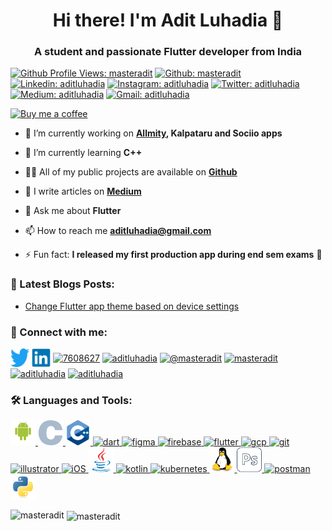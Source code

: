 <h1 align="center">Hi there! I'm Adit Luhadia 👋</h1>
<h3 align="center">A student and passionate Flutter developer from India</h3>

[![Github Profile Views: masteradit](https://komarev.com/ghpvc/?username=masteradit&label=Profile%20views&color=0e75b6&style=flat)](https://github.com/masteradit)
[![Github: masteradit](https://img.shields.io/badge/-masteradit-222222?style=flat&logo=Github&logoColor=white&link=https://github.com/masteradit/)](https://github.com/masteradit/)
[![Linkedin: aditluhadia](https://img.shields.io/badge/-aditluhadia-0A66C1?style=flat&logo=Linkedin&logoColor=white&link=https://www.linkedin.com/in/aditluhadia/)](https://www.linkedin.com/in/aditluhadia/)
[![Instagram: aditluhadia](https://img.shields.io/badge/-aditluhadia-D63085?style=flat&logo=Instagram&logoColor=white&link=https://instagram.com/aditluhadia/)](https://instagram.com/aditluhadia/)
[![Twitter: aditluhadia](https://img.shields.io/badge/-aditluhadia-1CA0F1?style=flat&logo=Twitter&logoColor=white&link=https://twitter.com/aditluhadia/)](https://twitter.com/aditluhadia/)
[![Medium: aditluhadia](https://img.shields.io/badge/-aditluhadia-292929?style=flat&logo=Medium&logoColor=white&link=https://aditluhadia.medium.com/)](https://aditluhadia.medium.com/)
[![Gmail: aditluhadia](https://img.shields.io/badge/-aditluhadia-EA4335?style=flat&logo=Gmail&logoColor=white&link=mailto:aditluhadia@gmail.com)](mailto:aditluhadia@gmail.com)
<!-- [![Github: masteradit](https://img.shields.io/github/followers/masteradit?label=Follow&style=social)](https://github.com/masteradit)
[![Github Profile Stars: masteradit](https://img.shields.io/github/stars/masteradit?style=social)](https://github.com/masteradit) -->
<!--[![Twitter: aditluhadia](https://img.shields.io/twitter/follow/aditluhadia?style=social)](https://twitter.com/aditluhadia)-->

[![Buy me a coffee](https://github.com/masteradit/masteradit/blob/master/images/bmc-button.png)](https://www.buymeacoffee.com/aditluhadia)

- 🔭 I’m currently working on **[Allmity](https://play.google.com/store/apps/details?id=com.allmityapp.allmityapp), Kalpataru and Sociio apps**

- 🌱 I’m currently learning **C++**

- 👨‍💻 All of my public projects are available on **[Github](https://github.com/masteradit)**

- 📝 I write articles on **[Medium](https://medium.com/@aditluhadia)**

- 💬 Ask me about **Flutter**

- 📫 How to reach me **aditluhadia@gmail.com**

- ⚡ Fun fact: **I released my first production app during end sem exams** 🙈

### 📕 Latest Blogs Posts:
<!-- BLOG-POST-LIST:START -->
- [Change Flutter app theme based on device settings](https://medium.com/@aditluhadia/change-flutter-app-theme-based-on-device-settings-139d0c32b4a8?source=rss-f91aa4c1135f------2)
<!-- BLOG-POST-LIST:END -->

<h3 align="left">🤝 Connect with me:</h3>
<p align="left">
<a href="https://twitter.com/aditluhadia" target="blank"><img align="center" src="https://github.com/devicons/devicon/raw/master/icons/twitter/twitter-original.svg" alt="aditluhadia" height="30" /></a>  
<a href="https://linkedin.com/in/aditluhadia" target="blank"><img align="center" src="https://github.com/devicons/devicon/raw/master/icons/linkedin/linkedin-original.svg" alt="aditluhadia" height="30" /></a>
<a href="https://stackoverflow.com/users/7608627" target="blank"><img align="center" src="https://uxwing.com/wp-content/themes/uxwing/download/10-brands-and-social-media/stackoverflow-color.svg" alt="7608627" height="30" /></a>
<a href="https://instagram.com/aditluhadia" target="blank"><img align="center" src="https://facebookbrand.com/wp-content/uploads/2021/03/Instagram_AppIcon_Aug2017.png?h=30" alt="aditluhadia" height="30"  /></a>
<a href="https://medium.com/@aditluhadia" target="blank"><img align="center" src="https://upload.wikimedia.org/wikipedia/commons/e/ec/Medium_logo_Monogram.svg" alt="@masteradit" height="30" /></a>
<a href="https://www.codechef.com/users/masteradit" target="blank"><img align="center" src="https://cdn.jsdelivr.net/npm/simple-icons@3.1.0/icons/codechef.svg" alt="masteradit" height="30" bg-color="#FFFFFF" /></a>
<a href="https://www.hackerrank.com/aditluhadia" target="blank"><img align="center" src="https://upload.wikimedia.org/wikipedia/commons/6/65/HackerRank_logo.png" alt="aditluhadia" height="30" /></a>
<a href="https://codeforces.com/profile/aditluhadia" target="blank"><img align="center" src="https://cdn.jsdelivr.net/npm/simple-icons@3.0.1/icons/codeforces.svg" alt="aditluhadia" height="30" /></a>
</p>

<h3 align="left">🛠 Languages and Tools:</h3>
<p align="left"> <a href="https://developer.android.com" target="_blank"> <img src="https://raw.githubusercontent.com/devicons/devicon/master/icons/android/android-original-wordmark.svg" alt="android" width="40" height="40"/> </a> <a href="https://www.cprogramming.com/" target="_blank"> <img src="https://raw.githubusercontent.com/devicons/devicon/master/icons/c/c-original.svg" alt="c" width="40" height="40"/> </a> <a href="https://www.w3schools.com/cpp/" target="_blank"> <img src="https://raw.githubusercontent.com/devicons/devicon/master/icons/cplusplus/cplusplus-original.svg" alt="cplusplus" width="40" height="40"/> </a> <a href="https://dart.dev" target="_blank"> <img src="https://www.vectorlogo.zone/logos/dartlang/dartlang-icon.svg" alt="dart" width="40" height="40"/> </a> <a href="https://www.figma.com/" target="_blank"> <img src="https://www.vectorlogo.zone/logos/figma/figma-icon.svg" alt="figma" width="40" height="40"/> </a> <a href="https://firebase.google.com/" target="_blank"> <img src="https://www.vectorlogo.zone/logos/firebase/firebase-icon.svg" alt="firebase" width="40" height="40"/> </a> <a href="https://flutter.dev" target="_blank"> <img src="https://www.vectorlogo.zone/logos/flutterio/flutterio-icon.svg" alt="flutter" width="40" height="40"/> </a> <a href="https://cloud.google.com" target="_blank"> <img src="https://www.vectorlogo.zone/logos/google_cloud/google_cloud-icon.svg" alt="gcp" width="40" height="40"/> </a> <a href="https://git-scm.com/" target="_blank"> <img src="https://www.vectorlogo.zone/logos/git-scm/git-scm-icon.svg" alt="git" width="40" height="40"/> </a> <a href="https://www.adobe.com/in/products/illustrator.html" target="_blank"> <img src="https://www.vectorlogo.zone/logos/adobe_illustrator/adobe_illustrator-icon.svg" alt="illustrator" width="40" height="40"/> </a> <a href="https://developer.apple.com/" target="_blank"> <img src="https://www.vectorlogo.zone/logos/apple/apple-icon.svg" alt="iOS" width="40" height="40"/> </a> <a href="https://www.java.com" target="_blank"> <img src="https://raw.githubusercontent.com/devicons/devicon/master/icons/java/java-original.svg" alt="java" width="40" height="40"/> </a> <a href="https://kotlinlang.org" target="_blank"> <img src="https://www.vectorlogo.zone/logos/kotlinlang/kotlinlang-icon.svg" alt="kotlin" width="40" height="40"/> </a> <a href="https://kubernetes.io" target="_blank"> <img src="https://www.vectorlogo.zone/logos/kubernetes/kubernetes-icon.svg" alt="kubernetes" width="40" height="40"/> </a> <a href="https://www.linux.org/" target="_blank"> <img src="https://raw.githubusercontent.com/devicons/devicon/master/icons/linux/linux-original.svg" alt="linux" width="40" height="40"/> </a> <a href="https://www.photoshop.com/en" target="_blank"> <img src="https://raw.githubusercontent.com/devicons/devicon/master/icons/photoshop/photoshop-line.svg" alt="photoshop" width="40" height="40"/> </a> <a href="https://postman.com" target="_blank"> <img src="https://www.vectorlogo.zone/logos/getpostman/getpostman-icon.svg" alt="postman" width="40" height="40"/> </a> <a href="https://www.python.org" target="_blank"> <img src="https://raw.githubusercontent.com/devicons/devicon/master/icons/python/python-original.svg" alt="python" width="40" height="40"/> </a> </p>

<p><img align="left" src="https://github-readme-stats.vercel.app/api/top-langs?username=masteradit&show_icons=true&locale=en&layout=compact" alt="masteradit" /></p>

<p>&nbsp;<img align="center" src="https://github-readme-stats.vercel.app/api?username=masteradit&show_icons=true&locale=en" alt="masteradit" /></p>
